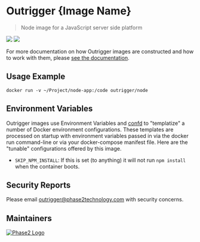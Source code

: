 # Outrigger {Image Name}

> Node image for a JavaScript server side platform

[![](https://images.microbadger.com/badges/version/outrigger/node.svg)](https://microbadger.com/images/outrigger/node
"Get your own version badge on microbadger.com")
[![](https://images.microbadger.com/badges/image/outrigger/node.svg)](https://microbadger.com/images/outrigger/node
"Get your own image badge on microbadger.com")

For more documentation on how Outrigger images are constructed and how to work
with them, please [see the documentation](http://docs.outrigger.sh/).

## Usage Example

```
docker run -v ~/Project/node-app:/code outrigger/node
```

## Environment Variables

Outrigger images use Environment Variables and [confd](https://github.com/kelseyhightower/confd)
to "templatize" a number of Docker environment configurations. These templates are
processed on startup with environment variables passed in via the docker run
command-line or via your docker-compose manifest file. Here are the "tunable"
configurations offered by this image.

* `SKIP_NPM_INSTALL`: If this is set (to anything) it will not run `npm install` when the container boots.

## Security Reports

Please email outrigger@phase2technology.com with security concerns.

## Maintainers

[![Phase2 Logo](https://www.phase2technology.com/wp-content/uploads/2015/06/logo-retina.png)](https://www.phase2technology.com)

